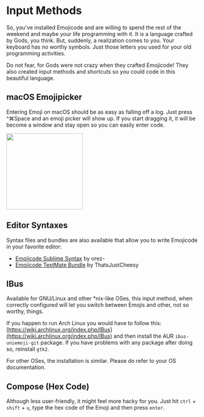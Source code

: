 # Input Methods

So, you've installed Emojicode and are willing to spend the rest of the weekend and maybe your life programming with it. It is a language crafted by Gods, you think. But, suddenly, a realization comes to you. Your keyboard has no worthy symbols. Just those letters you used for your old programming activities.

Do not fear, for Gods were not crazy when they crafted Emojicode! They also created input methods and shortcuts so you could code in this beautiful language.

## macOS Emojipicker

Entering Emoji on macOS should be as easy as falling off a log. Just press
^⌘Space and an emoji picker will show up. If you start dragging it, it will be
become a window and stay open so you can easily enter code.

<img src="/static/img/macosemoji.png" width="200">

## Editor Syntaxes

Syntax files and bundles are also available that allow you to write Emojicode
in your favorite editor:

* [Emojicode Sublime Syntax](https://github.com/orez-/Emojicode-Sublime-Syntax) by orez-
* [Emojicode TextMate Bundle](https://github.com/ThatsJustCheesy/Emojicode-TM) by ThatsJustCheesy

## IBus

Available for GNU/Linux and other *nix-like OSes, this input method, when correctly configured will let you switch between Emojis and other, not so worthy, things.

If you happen to run Arch Linux you would have to follow this:  [https://wiki.archlinux.org/index.php/IBus](https://wiki.archlinux.org/index.php/IBus) and then install the AUR `ibus-uniemoji-git` package. If you have problems with any package after doing so, reinstall `gtk2`.

For other OSes, the installation is similar. Please do refer to your OS documentation.

## Compose (Hex Code)

Although less user-friendly, it might feel more hacky for you. Just hit `ctrl` + `shift` + `u`, type the hex code of the Emoji and then press `enter`.
